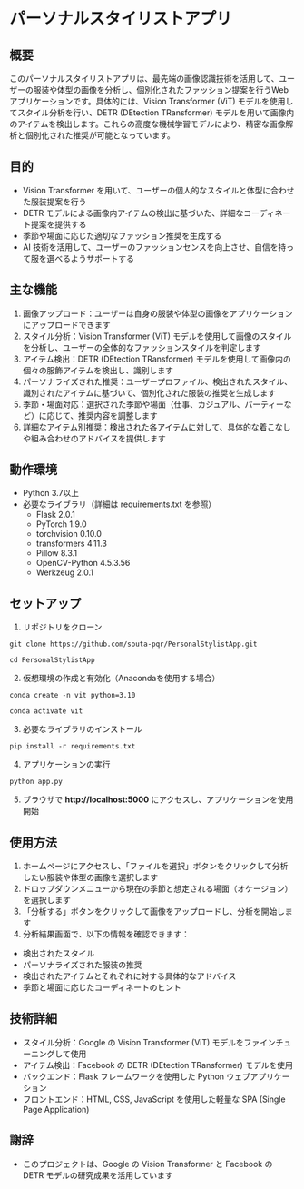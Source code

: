 # パーソナルスタイリストアプリ

## 概要
このパーソナルスタイリストアプリは、最先端の画像認識技術を活用して、ユーザーの服装や体型の画像を分析し、個別化されたファッション提案を行うWebアプリケーションです。具体的には、Vision Transformer (ViT) モデルを使用してスタイル分析を行い、DETR (DEtection TRansformer) モデルを用いて画像内のアイテムを検出します。これらの高度な機械学習モデルにより、精密な画像解析と個別化された推奨が可能となっています。

## 目的
- Vision Transformer を用いて、ユーザーの個人的なスタイルと体型に合わせた服装提案を行う
- DETR モデルによる画像内アイテムの検出に基づいた、詳細なコーディネート提案を提供する
- 季節や場面に応じた適切なファッション推奨を生成する
- AI 技術を活用して、ユーザーのファッションセンスを向上させ、自信を持って服を選べるようサポートする

## 主な機能
1. 画像アップロード：ユーザーは自身の服装や体型の画像をアプリケーションにアップロードできます
2. スタイル分析：Vision Transformer (ViT) モデルを使用して画像のスタイルを分析し、ユーザーの全体的なファッションスタイルを判定します
3. アイテム検出：DETR (DEtection TRansformer) モデルを使用して画像内の個々の服飾アイテムを検出し、識別します
4. パーソナライズされた推奨：ユーザープロファイル、検出されたスタイル、識別されたアイテムに基づいて、個別化された服装の推奨を生成します
5. 季節・場面対応：選択された季節や場面（仕事、カジュアル、パーティーなど）に応じて、推奨内容を調整します
6. 詳細なアイテム別推奨：検出された各アイテムに対して、具体的な着こなしや組み合わせのアドバイスを提供します

## 動作環境
- Python 3.7以上
- 必要なライブラリ（詳細は requirements.txt を参照）
  - Flask 2.0.1
  - PyTorch 1.9.0
  - torchvision 0.10.0
  - transformers 4.11.3
  - Pillow 8.3.1
  - OpenCV-Python 4.5.3.56
  - Werkzeug 2.0.1

## セットアップ
1. リポジトリをクローン
```
git clone https://github.com/souta-pqr/PersonalStylistApp.git
```
```
cd PersonalStylistApp
```

2. 仮想環境の作成と有効化（Anacondaを使用する場合）
```
conda create -n vit python=3.10
```
```
conda activate vit
```

3. 必要なライブラリのインストール
```
pip install -r requirements.txt
```

4. アプリケーションの実行
```
python app.py
```

5. ブラウザで **http://localhost:5000** にアクセスし、アプリケーションを使用開始

## 使用方法
1. ホームページにアクセスし、「ファイルを選択」ボタンをクリックして分析したい服装や体型の画像を選択します
2. ドロップダウンメニューから現在の季節と想定される場面（オケージョン）を選択します
3. 「分析する」ボタンをクリックして画像をアップロードし、分析を開始します
4. 分析結果画面で、以下の情報を確認できます：
- 検出されたスタイル
- パーソナライズされた服装の推奨
- 検出されたアイテムとそれぞれに対する具体的なアドバイス
- 季節と場面に応じたコーディネートのヒント

## 技術詳細
- スタイル分析：Google の Vision Transformer (ViT) モデルをファインチューニングして使用
- アイテム検出：Facebook の DETR (DEtection TRansformer) モデルを使用
- バックエンド：Flask フレームワークを使用した Python ウェブアプリケーション
- フロントエンド：HTML, CSS, JavaScript を使用した軽量な SPA (Single Page Application)


## 謝辞
- このプロジェクトは、Google の Vision Transformer と Facebook の DETR モデルの研究成果を活用しています